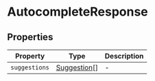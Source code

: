 # AutocompleteResponse

## Properties

| Property | Type | Description |
|----------|------|-------------|
| `suggestions` | [Suggestion](../interfaces/Suggestion.md)[] | - |
